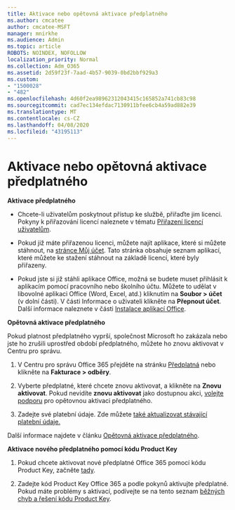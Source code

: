 ```yaml
---
title: Aktivace nebo opětovná aktivace předplatného
ms.author: cmcatee
author: cmcatee-MSFT
manager: mnirkhe
ms.audience: Admin
ms.topic: article
ROBOTS: NOINDEX, NOFOLLOW
localization_priority: Normal
ms.collection: Adm_O365
ms.assetid: 2d59f23f-7aad-4b57-9039-0bd2bbf929a3
ms.custom:
- "1500028"
- "482"
ms.openlocfilehash: 4d60f2ea98962312043415c165852a741cb83c98
ms.sourcegitcommit: cad7ec134efdac7130911bfee6cb4a59ad882e39
ms.translationtype: MT
ms.contentlocale: cs-CZ
ms.lasthandoff: 04/08/2020
ms.locfileid: "43195113"
---
```

# <a name="activate-or-reactivate-a-subscription"></a>Aktivace nebo opětovná aktivace předplatného

**Aktivace předplatného**

- Chcete-li uživatelům poskytnout přístup ke službě, přiřaďte jim licenci. Pokyny k přiřazování licencí naleznete v tématu [Přiřazení licencí uživatelům](https://docs.microsoft.com/microsoft-365/admin/manage/assign-licenses-to-users?view=o365-worldwide). 

- Pokud již máte přiřazenou licenci, můžete najít aplikace, které si můžete stáhnout, na [stránce Můj účet](https://portal.office.com/account/#installs). Tato stránka obsahuje seznam aplikací, které můžete ke stažení stáhnout na základě licencí, které byly přiřazeny. 

- Pokud jste si již stáhli aplikace Office, možná se budete muset přihlásit k aplikacím pomocí pracovního nebo školního účtu. Můžete to udělat v libovolné aplikaci Office (Word, Excel, atd.) kliknutím na **Soubor > účet** (v dolní části). V části Informace o uživateli klikněte na **Přepnout účet**. Další informace naleznete v části [Instalace aplikací Office](https://docs.microsoft.com/microsoft-365/admin/setup/install-applications). 

**Opětovná aktivace předplatného**

Pokud platnost předplatného vyprší, společnost Microsoft ho zakázala nebo jste ho zrušili uprostřed období předplatného, můžete ho znovu aktivovat v Centru pro správu.
  
1. V Centru pro správu Office 365 přejděte na stránku [Předplatná](https://go.microsoft.com/fwlink/p/?linkid=842054) nebo klikněte na **Fakturace > odběry**.

2. Vyberte předplatné, které chcete znovu aktivovat, a klikněte na **Znovu aktivovat**. Pokud nevidíte **znovu aktivovat** jako dostupnou akci, [volejte podporu](https://support.office.com/article/call-support-32a17ca7-6fa0-4870-8a8d-e25ba4ccfd4b) pro opětovnou aktivaci předplatného.

3. Zadejte své platební údaje. Zde můžete [také aktualizovat stávající platební údaje.](https://docs.microsoft.com/microsoft-365/commerce/billing-and-payments/add-update-or-remove-credit-card-or-bank-account?view=o365-worldwide)

Další informace najdete v článku [Opětovná aktivace předplatného](https://docs.microsoft.com/office365/admin/subscriptions-and-billing/reactivate-your-subscription).

**Aktivace nového předplatného pomocí kódu Product Key**

1. Pokud chcete aktivovat nové předplatné Office 365 pomocí kódu Product Key, začněte [tady](https://support.office.com/article/where-to-enter-your-office-product-key-0a82e5ae-739e-4b92-a6f4-2ec780c185db). 

2. Zadejte kód Product Key Office 365 a podle pokynů aktivujte předplatné. Pokud máte problémy s aktivací, podívejte se na tento seznam [běžných chyb a řešení kódu Product Key](https://docs.microsoft.com/microsoft-365/commerce/product-key-errors-and-solutions).

